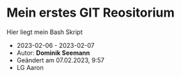 # Mein erstes GIT Reositorium
Hier liegt mein Bash Skript
- 2023-02-06 - 2023-02-07
- Autor: **Dominik Seemann**
- Geändert am 07.02.2023, 9:57
- LG Aaron
